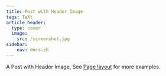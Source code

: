 ```yaml
---
title: Post with Header Image
tags: TeXt
article_header:
  type: cover
  image:
    src: /screenshot.jpg
sidebar:
	nav: docs-zh	
---
```


A Post with Header Image, See [Page layout](https://tianqi.name/jekyll-TeXt-theme/samples.html#page-layout) for more examples.

<!--more-->